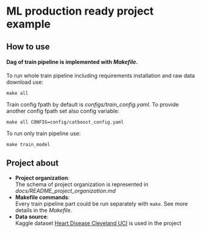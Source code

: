 # ML production ready project example
## How to use
#### Dag of train pipeline is implemented with *Makefile*.
To run whole train pipeline including requirements installation and raw data download use:
```commandline
make all
```
Train config fpath by default is *configs/train_config.yaml*. To provide another config fpath set also config variable:
```commandline
make all CONFIG=config/catboost_config.yaml
```
To run only train pipeline use:
```commandline
make train_model
```
## Project about
- **Project organization**:\
The schema of project organization is represented in *docs/README_project_organization.md*
- **Makefile commands**:\
Every train pipeline part could be run separately with ```make```. See more details in the *Makefile*.
- **Data source**:\
  Kaggle dataset [Heart Disease Cleveland UCI](https://www.kaggle.com/datasets/cherngs/heart-disease-cleveland-uci) is used in the project
